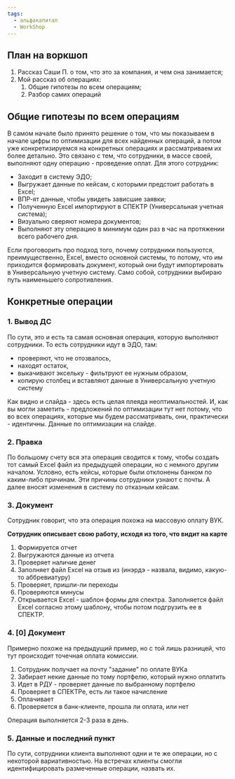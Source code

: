 ```yaml
---
tags:
  - альфакапитал
  - WorkShop
---
```

## План на воркшоп
1. Рассказ Саши П. о том, что это за компания, и чем она занимается;
2. Мой рассказ об операциях:
	1. Общие гипотезы по всем операциям;
	2. Разбор самих операций

## Общие гипотезы по всем операциям
В самом начале было принято решение о том, что мы показываем в начале цифры по оптимизации для всех найденных операций, а потом уже конкретизируемся на конкретных операциях и рассматриваем их более детально.
Это связано с тем, что сотрудники, в массе своей, выполняют одну операцию - проведение оплат. Для этого сотрудник:
- Заходит в систему ЭДО; 
- Выгружает данные по кейсам, с которыми предстоит работать в Excel;
- ВПР-ят данные, чтобы увидеть зависшие заявки;
- Полученную Excel импортируют в СПЕКТР (Универсальная учетная система);
- Визуально сверяют номера документов;
- Выполняют эту операцию в минимум один раз в час на протяжении всего рабочего дня.

Если проговорить про подход того, почему сотрудники пользуются, преимущественно, Excel, вместо основной системы, то потому, что им приходится формировать документ, который они будут импортировать в Универсальную учетную систему. Само собой, сотрудники выбираю путь наименьшего сопротивления.

## Конкретные операции
### 1. Вывод ДС
По сути, это и есть та самая основная операция, которую выполняют сотрудники. 
То есть сотрудники идут в ЭДО, там: 
- проверяют, что не отозвалось, 
- находят остаток, 
- выкачивают эксельку - фильтруют ее нужным образом, 
- копирую столбец и вставляют данные в Универсальную учетную систему

Как видно и слайда - здесь есть целая плеяда неоптимальностей. И, как вы могли заметить - предложений по оптимизации тут нет потому, что во всех операциях, которые мы будем рассматривать, они, практически - идентичны. 
Данные по оптимизации на слайде.

### 2. Правка
По большому счету вся эта операция сводится к тому, чтобы создать тот самый Excel файл из предыдущей операции, но с немного другим началом. 
Условно, есть кейсы, которые были отклонены банком по каким-либо причинам. Эти причины сотрудники узнают с почты.
А далее вносят изменения в систему по отказным кейсам.

### 3. Документ
Сотрудник говорит, что эта операция похожа на массовую оплату ВУК.

**Сотрудник описывает свою работу, исходя из того, что видит на карте**

1. Формируется отчет
2. Выгружаются данные из отчета
3. Проверяет наличие денег
4. Заполняет файл Excel на отзыв из (инэрдэ - назвала, видимо, какую-то аббревиатуру)
5. Проверяет, пришли-ли переходы
6. Проверяются минусы
7. Открывается Excel - шаблон формы для спектра. Заполняется файл Excel согласно этому шаблону, чтобы потом подгрузить ее в СПЕКТР.

### 4. \[0] Документ
Примерно похоже на предыдущий пример, но с той лишь разницей, что тут происходит точечная оплата комиссии.

1. Сотрудник получает на почту "задание" по оплате ВУКа
2. Забирает некие данные по тому портфелю, который нужно оплатить
3. Идет в РДУ - проверяет данные по выбранному портфелю
4. Проверяет в СПЕКТРе, есть ли такое начисление
5. Оплачивает
6. Проверяется в банк-клиенте, прошла ли оплата, или нет

Операция выполняется 2-3 раза в день.

### 5. Данные и последний пункт
По сути, сотрудники клиента выполняют одни и те же операции, но с некоторой вариативностью. На встречах клиенты смогли идентифицировать размеченные операции, назвать их.
